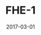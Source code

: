 ---
layout: project
type: project
image: images/trafficleak3.jpg
title: FHE-1
projecturl: https://github.com/kejriwalrahul/FHE-1
# All dates must be YYYY-MM-DD format!
date: 2017-03-01
labels:
  - C
  - Cryptography
summary: 
  FHE-1 is a hybrid block cipher using both SPN and Fiestel rounds in a dynamic round structure 
---